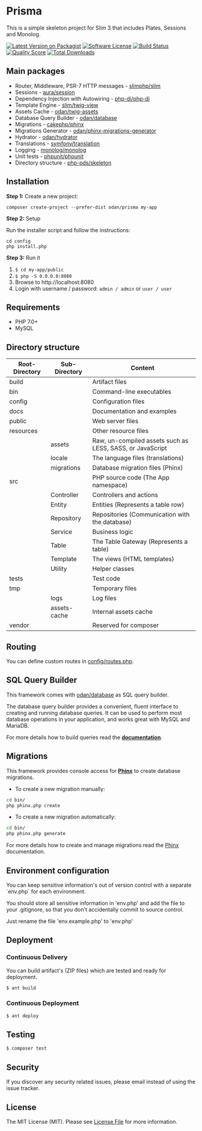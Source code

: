 # Prisma

This is a simple skeleton project for Slim 3 that includes Plates, Sessions and Monolog.

[![Latest Version on Packagist](https://img.shields.io/github/release/odan/prisma.svg)](https://github.com/odan/prisma/releases)
[![Software License](https://img.shields.io/badge/license-MIT-brightgreen.svg)](LICENSE.md)
[![Build Status](https://travis-ci.org/odan/prisma.svg?branch=master)](https://travis-ci.org/odan/prisma)
[![Quality Score](https://scrutinizer-ci.com/g/odan/prisma/badges/quality-score.png?b=master)](https://scrutinizer-ci.com/g/odan/prisma/?branch=master)
[![Total Downloads](https://img.shields.io/packagist/dt/odan/prisma.svg)](https://packagist.org/packages/odan/prisma)


## Main packages

* Router, Middleware, PSR-7 HTTP messages - [slimphp/slim](https://github.com/slimphp/Slim)
* Sessions - [aura/session](https://github.com/auraphp/Aura.Session)
* Dependency Injection with Autowiring - [php-di/php-di](https://github.com/PHP-DI/PHP-DI)
* Template Engine - [slim/twig-view](https://github.com/slimphp/Twig-View)
* Assets Cache - [odan/twig-assets](https://github.com/odan/twig-assets)
* Database Query Builder - [odan/database](https://github.com/odan/database)
* Migrations - [cakephp/phinx](https://github.com/cakephp/phinx)
* Migrations Generator - [odan/phinx-migrations-generator](https://github.com/odan/phinx-migrations-generator)
* Hydrator - [odan/hydrator](https://github.com/odan/hydrator)
* Translations - [symfony/translation](https://github.com/symfony/Translation)
* Logging - [monolog/monolog](https://github.com/Seldaek/monolog) 
* Unit tests - [phpunit/phpunit](https://github.com/sebastianbergmann/phpunit)
* Directory structure - [php-pds/skeleton](https://github.com/php-pds/skeleton)

## Installation

**Step 1:** Create a new project:

```shell
composer create-project --prefer-dist odan/prisma my-app
```

**Step 2:** Setup

Run the installer script and follow the instructions:

```shell
cd config
php install.php
```

**Step 3:** Run it<br>

1. `$ cd my-app/public`
2. `$ php -S 0.0.0.0:8080`
3. Browse to http://localhost:8080
4. Login with username / password: `admin / admin` or `user / user`

## Requirements

* PHP 7.0+
* MySQL

## Directory structure

| Root-Directory | Sub-Directory | Content |
|----------|----------|-------------|
| build | | Artifact files |
| bin | | Command-line executables |
| config | | Configuration files |
| docs | | Documentation and examples |
| public | | Web server files |
| resources | | Other resource files |
| | assets | Raw, un-compiled assets such as LESS, SASS, or JavaScript |
| | locale | The language files (translations) |
| | migrations | Database migration files (Phinx) |
| src | | PHP source code (The App namespace) |
| | Controller | Controllers and actions |
| | Entity | Entities (Represents a table row) |
| | Repository | Repositories (Communication with the database) |
| | Service | Business logic |
| | Table | The Table Gateway (Represents a table) |
| | Template | The views (HTML templates) |
| | Utility | Helper classes |
| tests | | Test code |
| tmp | | Temporary files |
| | logs | Log files |
| | assets-cache | Internal assets cache |
| vendor | | Reserved for composer |

## Routing

You can define custom routes in [config/routes.php](config/routes.php). 

## SQL Query Builder

This framework comes with [odan/database](https://github.com/odan/database) as SQL query builder.

The database query builder provides a convenient, fluent interface to creating and running database queries. It can be used to perform most database operations in your application, and works great with MySQL and MariaDB.

For more details how to build queries read the **[documentation](https://github.com/odan/database/blob/master/docs/index.md)**.

## Migrations

This framework provides console access for **[Phinx](https://phinx.org/)** to create database migrations. 

* To create a new migration manually:

```bash
cd bin/
php phinx.php create
```

* To create a new migration automatically:

```bash
cd bin/
php phinx.php generate
```

For more details how to create and manage migrations read the [Phinx](http://docs.phinx.org/en/latest/) documentation.

## Environment configuration

You can keep sensitive information's out of version control with a separate ´env.php´ for each environment.

You should store all sensitive information in 'env.php' and add the file to your .gitignore, so that you don't accidentally commit to source control.

Just rename the file 'env.example.php' to 'env.php'

## Deployment

### Continuous Delivery

You can build artifact's (ZIP files) which are tested and ready for deployment.

``` bash
$ ant build
```

### Continuous Deployment

``` bash
$ ant deploy
```

## Testing

``` bash
$ composer test
```

## Security

If you discover any security related issues, please email instead of using the issue tracker.

## License

The MIT License (MIT). Please see [License File](LICENSE.md) for more information.


[PSR-1]: https://github.com/php-fig/fig-standards/blob/master/accepted/PSR-1-basic-coding-standard.md
[PSR-2]: https://github.com/php-fig/fig-standards/blob/master/accepted/PSR-2-coding-style-guide.md
[PSR-4]: https://github.com/php-fig/fig-standards/blob/master/accepted/PSR-4-autoloader.md
[Composer]: http://getcomposer.org/
[PHPUnit]: http://phpunit.de/

